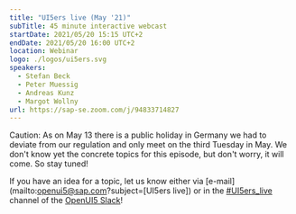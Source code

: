 ```yaml
---
title: "UI5ers live (May '21)"
subTitle: 45 minute interactive webcast
startDate: 2021/05/20 15:15 UTC+2
endDate: 2021/05/20 16:00 UTC+2
location: Webinar
logo: ./logos/ui5ers.svg
speakers:
  - Stefan Beck
  - Peter Muessig
  - Andreas Kunz
  - Margot Wollny
url: https://sap-se.zoom.com/j/94833714827
---
```


Caution: As on May 13 there is a public holiday in Germany we had to deviate from our regulation and only meet on the third Tuesday in May. 
We don't know yet the concrete topics for this episode, but don't worry, it will come. So stay tuned!

If you have an idea for a topic, let us know either via [e-mail](mailto:openui5@sap.com?subject=[UI5ers live]) or in the [#UI5ers_live](https://openui5.slack.com/archives/C01CP60AAN7) channel of the [OpenUI5 Slack](https://ui5-slack-invite.cfapps.eu10.hana.ondemand.com/)!
